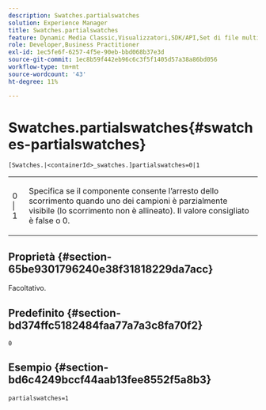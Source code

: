 ```yaml
---
description: Swatches.partialswatches
solution: Experience Manager
title: Swatches.partialswatches
feature: Dynamic Media Classic,Visualizzatori,SDK/API,Set di file multimediali diversi
role: Developer,Business Practitioner
exl-id: 1ec5fe6f-6257-4f5e-90eb-bbd068b37e3d
source-git-commit: 1ec8b59f442eb96c6c3f5f1405d57a38a86bd056
workflow-type: tm+mt
source-wordcount: '43'
ht-degree: 11%

---
```


# Swatches.partialswatches{#swatches-partialswatches}

`[Swatches.|<containerId>_swatches.]partialswatches=0|1`

<table id="table_4B8CEC134277403A840A050BD8C8CE2B"> 
 <tbody> 
  <tr> 
   <td> <p> <span class="codeph"> 0 | 1</span> </p> </td> 
   <td> <p> Specifica se il componente consente l’arresto dello scorrimento quando uno dei campioni è parzialmente visibile (lo scorrimento non è allineato). Il valore consigliato è <span class="codeph"> false</span> o <span class="codeph"> 0</span>. </p> </td> 
  </tr> 
 </tbody> 
</table>

## Proprietà {#section-65be9301796240e38f31818229da7acc}

Facoltativo.

## Predefinito {#section-bd374ffc5182484faa77a7a3c8fa70f2}

`0`

## Esempio {#section-bd6c4249bccf44aab13fee8552f5a8b3}

`partialswatches=1`

